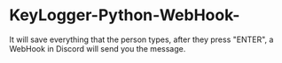 # KeyLogger-Python-WebHook-
It will save everything that the person types, after they press "ENTER", a WebHook in Discord will send you the message.
